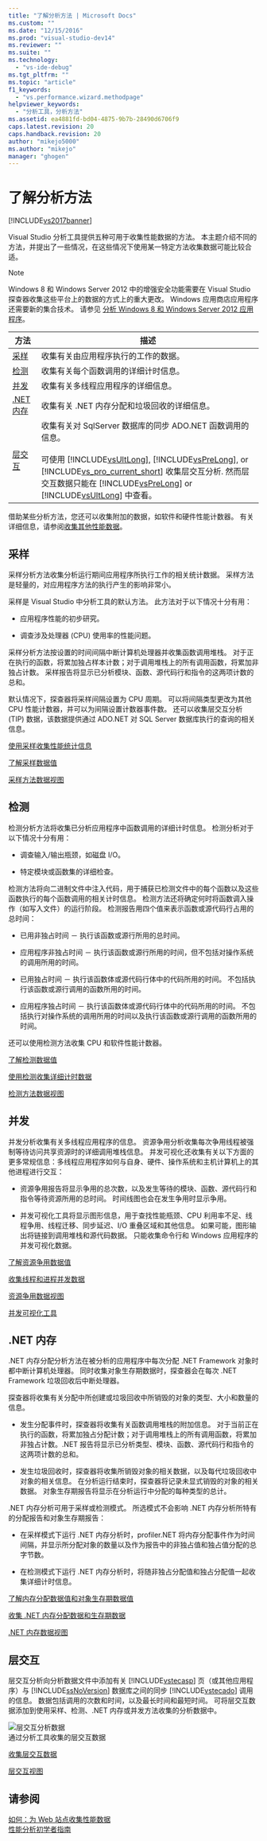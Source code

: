 ```yaml
---
title: "了解分析方法 | Microsoft Docs"
ms.custom: ""
ms.date: "12/15/2016"
ms.prod: "visual-studio-dev14"
ms.reviewer: ""
ms.suite: ""
ms.technology: 
  - "vs-ide-debug"
ms.tgt_pltfrm: ""
ms.topic: "article"
f1_keywords: 
  - "vs.performance.wizard.methodpage"
helpviewer_keywords: 
  - "分析工具，分析方法"
ms.assetid: ea4881fd-bd04-4875-9b7b-28490d6706f9
caps.latest.revision: 20
caps.handback.revision: 20
author: "mikejo5000"
ms.author: "mikejo"
manager: "ghogen"
---
```

# 了解分析方法
[!INCLUDE[vs2017banner](../code-quality/includes/vs2017banner.md)]

Visual Studio 分析工具提供五种可用于收集性能数据的方法。  本主题介绍不同的方法，并提出了一些情况，在这些情况下使用某一特定方法收集数据可能比较合适。  
  
> [!NOTE]
>  Windows 8 和 Windows Server 2012 中的增强安全功能需要在 Visual Studio 探查器收集这些平台上的数据的方式上的重大更改。  Windows 应用商店应用程序还需要新的集合技术。  请参见 [分析 Windows 8 和 Windows Server 2012 应用程序](../profiling/performance-tools-on-windows-8-and-windows-server-2012-applications.md)。  
  
|方法|描述|  
|--------|--------|  
|[采样](#sampling)|收集有关由应用程序执行的工作的数据。|  
|[检测](#instrumentation)|收集有关每个函数调用的详细计时信息。|  
|[并发](#concurrency)|收集有关多线程应用程序的详细信息。|  
|[.NET 内存](#net_memory)|收集有关 .NET 内存分配和垃圾回收的详细信息。|  
|[层交互](#tier_interaction)|收集有关对 SqlServer 数据库的同步 ADO.NET 函数调用的信息。<br /><br /> 可使用 [!INCLUDE[vsUltLong](../code-quality/includes/vsultlong_md.md)], [!INCLUDE[vsPreLong](../code-quality/includes/vsprelong_md.md)], or [!INCLUDE[vs_pro_current_short](../profiling/includes/vs_pro_current_short_md.md)] 收集层交互分析.  然而层交互数据只能在 [!INCLUDE[vsPreLong](../code-quality/includes/vsprelong_md.md)] or [!INCLUDE[vsUltLong](../code-quality/includes/vsultlong_md.md)] 中查看。|  
  
 借助某些分析方法，您还可以收集附加的数据，如软件和硬件性能计数器。  有关详细信息，请参阅[收集其他性能数据](../profiling/collecting-additional-performance-data.md)。  
  
##  <a name="sampling"></a> 采样  
 采样分析方法收集分析运行期间应用程序所执行工作的相关统计数据。  采样方法是轻量的，对应用程序方法的执行产生的影响非常小。  
  
 采样是 Visual Studio 中分析工具的默认方法。  此方法对于以下情况十分有用：  
  
-   应用程序性能的初步研究。  
  
-   调查涉及处理器 \(CPU\) 使用率的性能问题。  
  
 采样分析方法按设置的时间间隔中断计算机处理器并收集函数调用堆栈。  对于正在执行的函数，将累加独占样本计数；对于调用堆栈上的所有调用函数，将累加非独占计数。  采样报告将显示已分析模块、函数、源代码行和指令的这两项计数的总和。  
  
 默认情况下，探查器将采样间隔设置为 CPU 周期。  可以将间隔类型更改为其他 CPU 性能计数器，并可以为间隔设置计数器事件数。  还可以收集层交互分析 \(TIP\) 数据，该数据提供通过 ADO.NET 对 SQL Server 数据库执行的查询的相关信息。  
  
 [使用采样收集性能统计信息](../profiling/collecting-performance-statistics-by-using-sampling.md)  
  
 [了解采样数据值](../profiling/understanding-sampling-data-values.md)  
  
 [采样方法数据视图](../profiling/profiler-sampling-method-data-views.md)  
  
##  <a name="instrumentation"></a> 检测  
 检测分析方法将收集已分析应用程序中函数调用的详细计时信息。  检测分析对于以下情况十分有用：  
  
-   调查输入\/输出瓶颈，如磁盘 I\/O。  
  
-   特定模块或函数集的详细检查。  
  
 检测方法将向二进制文件中注入代码，用于捕获已检测文件中的每个函数以及这些函数执行的每个函数调用的相关计时信息。  检测方法还将确定何时将函数调入操作（如写入文件）的运行阶段。  检测报告用四个值来表示函数或源代码行占用的总时间：  
  
-   已用非独占时间 － 执行该函数或源行所用的总时间。  
  
-   应用程序非独占时间 － 执行该函数或源行所用的时间，但不包括对操作系统的调用所用的时间。  
  
-   已用独占时间 － 执行该函数体或源代码行体中的代码所用的时间。  不包括执行该函数或源行调用的函数所用的时间。  
  
-   应用程序独占时间 － 执行该函数体或源代码行体中的代码所用的时间。  不包括执行对操作系统的调用所用的时间以及执行该函数或源行调用的函数所用的时间。  
  
 还可以使用检测方法收集 CPU 和软件性能计数器。  
  
 [了解检测数据值](../profiling/understanding-instrumentation-data-values.md)  
  
 [使用检测收集详细计时数据](../profiling/collecting-detailed-timing-data-by-using-instrumentation.md)  
  
 [检测方法数据视图](../profiling/instrumentation-method-data-views.md)  
  
##  <a name="concurrency"></a> 并发  
 并发分析收集有关多线程应用程序的信息。  资源争用分析收集每次争用线程被强制等待访问共享资源时的详细调用堆栈信息。  并发可视化还收集有关以下方面的更多常规信息：多线程应用程序如何与自身、硬件、操作系统和主机计算机上的其他进程进行交互：  
  
-   资源争用报告将显示争用的总次数，以及发生等待的模块、函数、源代码行和指令等待资源所用的总时间。  时间线图也会在发生争用时显示争用。  
  
-   并发可视化工具将显示图形信息，用于查找性能瓶颈、CPU 利用率不足、线程争用、线程迁移、同步延迟、I\/O 重叠区域和其他信息。  如果可能，图形输出将链接到调用堆栈和源代码数据。  只能收集命令行和 Windows 应用程序的并发可视化数据。  
  
 [了解资源争用数据值](../profiling/understanding-resource-contention-data-values.md)  
  
 [收集线程和进程并发数据](../profiling/collecting-thread-and-process-concurrency-data.md)  
  
 [资源争用数据视图](../profiling/resource-contention-data-views.md)  
  
 [并发可视化工具](../profiling/concurrency-visualizer.md)  
  
##  <a name="net_memory"></a> .NET 内存  
 .NET 内存分配分析方法在被分析的应用程序中每次分配 .NET Framework 对象时都中断计算机处理器。  同时收集对象生存期数据时，探查器会在每次 .NET Framework 垃圾回收后中断处理器。  
  
 探查器将收集有关分配中所创建或垃圾回收中所销毁的对象的类型、大小和数量的信息。  
  
-   发生分配事件时，探查器将收集有关函数调用堆栈的附加信息。  对于当前正在执行的函数，将累加独占分配计数；对于调用堆栈上的所有调用函数，将累加非独占计数。.NET 报告将显示已分析类型、模块、函数、源代码行和指令的这两项计数的总和。  
  
-   发生垃圾回收时，探查器将收集所销毁对象的相关数据，以及每代垃圾回收中对象的相关信息。  在分析运行结束时，探查器将记录未显式销毁的对象的相关数据。  对象生存期报告将显示在分析运行中分配的每种类型的总计。  
  
 .NET 内存分析可用于采样或检测模式。  所选模式不会影响 .NET 内存分析所特有的分配报告和对象生存期报告：  
  
-   在采样模式下运行 .NET 内存分析时，profiler.NET 将内存分配事件作为时间间隔，并显示所分配对象的数量以及作为报告中的非独占值和独占值分配的总字节数。  
  
-   在检测模式下运行 .NET 内存分析时，将随非独占分配值和独占分配值一起收集详细计时信息。  
  
 [了解内存分配数据值和对象生存期数据值](../profiling/understanding-memory-allocation-and-object-lifetime-data-values.md)  
  
 [收集 .NET 内存分配数据和生存期数据](../profiling/collecting-dotnet-memory-allocation-and-lifetime-data.md)  
  
 [.NET 内存数据视图](../profiling/dotnet-memory-data-views.md)  
  
##  <a name="tier_interaction"></a> 层交互  
 层交互分析向分析数据文件中添加有关 [!INCLUDE[vstecasp](../code-quality/includes/vstecasp_md.md)] 页（或其他应用程序）与 [!INCLUDE[ssNoVersion](../data-tools/includes/ssnoversion_md.md)] 数据库之间的同步 [!INCLUDE[vstecado](../data-tools/includes/vstecado_md.md)] 调用的信息。  数据包括调用的次数和时间，以及最长时间和最短时间。  可将层交互数据添加到使用采样、检测、.NET 内存或并发方法收集的分析数据中。  
  
 ![层交互分析数据](../profiling/media/tierinteraction_profilingtools.png "TierInteraction\_ProfilingTools")  
通过分析工具收集的层交互数据  
  
 [收集层交互数据](../profiling/collecting-tier-interaction-data.md)  
  
 [层交互视图](../profiling/tier-interaction-views.md)  
  
## 请参阅  
 [如何：为 Web 站点收集性能数据](../profiling/how-to-collect-performance-data-for-a-web-site.md)   
 [性能分析初学者指南](../profiling/beginners-guide-to-performance-profiling.md)
